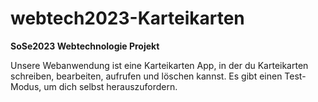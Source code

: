 # webtech2023-Karteikarten
**SoSe2023 Webtechnologie Projekt**

Unsere Webanwendung ist eine Karteikarten App, in der du Karteikarten schreiben, bearbeiten, aufrufen und löschen kannst.
Es gibt einen Test-Modus, um dich selbst herauszufordern.                            
